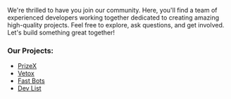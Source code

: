 We're thrilled to have you join our community. Here, you'll find a team of experienced developers working together dedicated to creating amazing high-quality projects. Feel free to explore, ask questions, and get involved. Let's build something great together!

### Our Projects:
- [PrizeX](https://prizex.bot)
- [Vetox](https://vetox.io)
- [Fast Bots](https://fastbots.io)
- [Dev List](https://dlist.dev)
